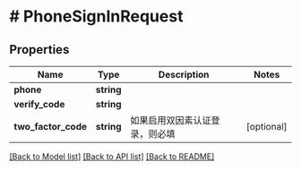 # # PhoneSignInRequest

## Properties

Name | Type | Description | Notes
------------ | ------------- | ------------- | -------------
**phone** | **string** |  |
**verify_code** | **string** |  |
**two_factor_code** | **string** | 如果启用双因素认证登录，则必填 | [optional]

[[Back to Model list]](../../README.md#models) [[Back to API list]](../../README.md#endpoints) [[Back to README]](../../README.md)
